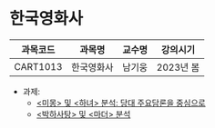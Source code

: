 # 한국영화사

| 과목코드 | 과목명     | 교수명 | 강의시기  |
|----------|------------|--------|-----------|
| CART1013 | 한국영화사 | 남기웅 | 2023년 봄 |

- 과제:
  - [<미몽> 및 <하녀> 분석: 당대 주요담론을 중심으로](./assignment-1.pdf)
  - [<박하사탕> 및 <마더> 분석](./assignment-2.pdf)
